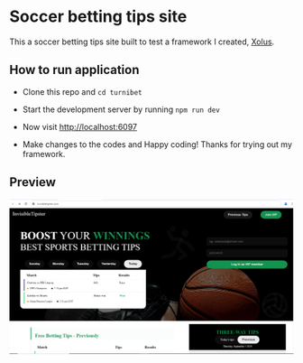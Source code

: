 # Soccer betting tips site
This a soccer betting tips site built to test a framework I created, [Xolus](https://github.com/KBismark/xolus).    

## How to run application
- Clone this repo and `cd turnibet`
  
- Start the development server by running `npm run dev`
  
- Now visit [http://localhost:6097](http://localhost:6097)

- Make changes to the codes and Happy coding! Thanks for trying out my framework.    


## Preview

![A Soccer betting tips site created with Xolus](https://raw.githubusercontent.com/KBismark/turnibet/refs/heads/master/assets/images/invisible-tipster.png)    


